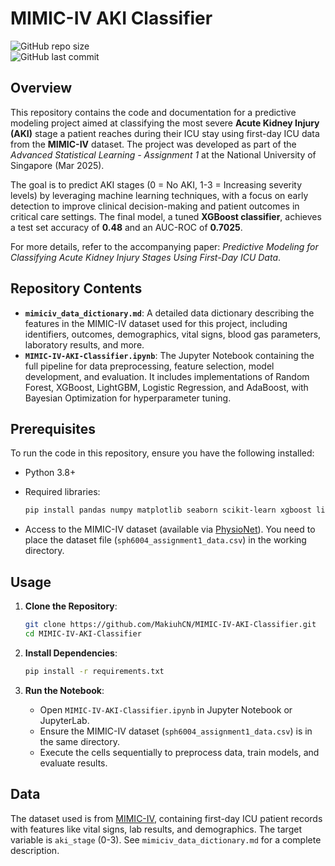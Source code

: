 # MIMIC-IV AKI Classifier

![GitHub repo size](https://img.shields.io/github/repo-size/MakiuhCN/MIMIC-IV-AKI-Classifier)  
![GitHub last commit](https://img.shields.io/github/last-commit/MakiuhCN/MIMIC-IV-AKI-Classifier)

## Overview

This repository contains the code and documentation for a predictive modeling project aimed at classifying the most severe **Acute Kidney Injury (AKI)** stage a patient reaches during their ICU stay using first-day ICU data from the **MIMIC-IV** dataset. The project was developed as part of the *Advanced Statistical Learning - Assignment 1* at the National University of Singapore (Mar 2025).

The goal is to predict AKI stages (0 = No AKI, 1-3 = Increasing severity levels) by leveraging machine learning techniques, with a focus on early detection to improve clinical decision-making and patient outcomes in critical care settings. The final model, a tuned **XGBoost classifier**, achieves a test set accuracy of **0.48** and an AUC-ROC of **0.7025**.

For more details, refer to the accompanying paper: *Predictive Modeling for Classifying Acute Kidney Injury Stages Using First-Day ICU Data*.

## Repository Contents

- **`mimiciv_data_dictionary.md`**: A detailed data dictionary describing the features in the MIMIC-IV dataset used for this project, including identifiers, outcomes, demographics, vital signs, blood gas parameters, laboratory results, and more.
- **`MIMIC-IV-AKI-Classifier.ipynb`**: The Jupyter Notebook containing the full pipeline for data preprocessing, feature selection, model development, and evaluation. It includes implementations of Random Forest, XGBoost, LightGBM, Logistic Regression, and AdaBoost, with Bayesian Optimization for hyperparameter tuning.

## Prerequisites

To run the code in this repository, ensure you have the following installed:

- Python 3.8+

- Required libraries:

  ```bash
  pip install pandas numpy matplotlib seaborn scikit-learn xgboost lightgbm statsmodels bayesian-optimization
  ```

- Access to the MIMIC-IV dataset (available via [PhysioNet](https://physionet.org/content/mimiciv/2.2/)). You need to place the dataset file (`sph6004_assignment1_data.csv`) in the working directory.

## Usage

1. **Clone the Repository**:

   ```bash
   git clone https://github.com/MakiuhCN/MIMIC-IV-AKI-Classifier.git
   cd MIMIC-IV-AKI-Classifier
   ```

2. **Install Dependencies**:

   ```bash
   pip install -r requirements.txt
   ```

3. **Run the Notebook**:

   - Open `MIMIC-IV-AKI-Classifier.ipynb` in Jupyter Notebook or JupyterLab.
   - Ensure the MIMIC-IV dataset (`sph6004_assignment1_data.csv`) is in the same directory.
   - Execute the cells sequentially to preprocess data, train models, and evaluate results.

## Data

The dataset used is from [MIMIC-IV](https://physionet.org/content/mimiciv/2.2/#files), containing first-day ICU patient records with features like vital signs, lab results, and demographics. The target variable is `aki_stage` (0-3). See `mimiciv_data_dictionary.md` for a complete description.
